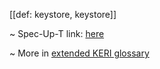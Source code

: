 [[def: keystore, keystore]]

~ Spec-Up-T link: <a href='https://weboftrust.github.io/WOT-terms/docs/glossary/keystore'>here</a>

~ More in <a href="https://weboftrust.github.io/WOT-terms/docs/glossary/keystore">extended KERI glossary</a>
